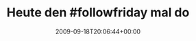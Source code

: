 ---
retweeted: false
source: <a href="http://twitter.com" rel="nofollow">Twitter Web Client</a>
entities:
  hashtags:
  - text: followfriday
    indices:
    - '10'
    - '23'
  symbols: []
  user_mentions: []
  urls: []
display_text_range:
- '0'
- '80'
favorite_count: '0'
id_str: '4086779137'
truncated: false
retweet_count: '0'
id: '4086779137'
created_at: Fri Sep 18 20:06:44 +0000 2009
favorited: false
full_text: 'Heute den #followfriday mal do it yourself: http://favstar.fm/users/bascht/given'
lang: en
tags:
- followfriday
- pesos:twitter
date: '2009-09-18T20:06:44+00:00'
src: https://twitter.com/bascht/status/4086779137
original_url: https://twitter.com/bascht/status/4086779137
type: twitter_tweet
text: 'Heute den #followfriday mal do it yourself: http://favstar.fm/users/bascht/given'
title: 'Heute den #followfriday mal do '

---